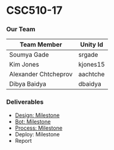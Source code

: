# CSC510-17

### Our Team
| Team Member  | Unity Id |
| ------------- | ------------- |
| Soumya Gade | srgade |
| Kim Jones | kjones15 |
| Alexander Chtcheprov | aachtche |
| Dibya Baidya | dbaidya |


### Deliverables
* [Design: Milestone](https://github.ncsu.edu/csc510-s2022/CSC510-17/blob/main/DESIGN.md)
* [Bot: Milestone](https://github.ncsu.edu/csc510-s2022/CSC510-17/blob/main/BOT.md)
* [Process: Milestone](https://github.ncsu.edu/csc510-s2022/CSC510-17/blob/main/PROCESS.md)
* Deploy: Milestone
* Report
